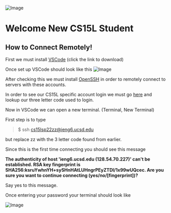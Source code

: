 ![Image](Lab2Git3.PNG)

# Welcome New CS15L Student
## How to Connect Remotely!

First we must install [VSCode](https://code.visualstudio.com/download) (click the link to download)

Once set up VSCode should look like this ![Image](https://www.infragistics.com/products/indigo-design/help/images/vs-code-extension-drop-down.png)

After checking this we must install [OpenSSH](https://www.infragistics.com/products/indigo-design/help/images/vs-code-extension-drop-down.png) in order to remotely connect to servers with these accounts.

In order to see our CS15L specific account login we must go [here](https://sdacs.ucsd.edu/~icc/index.php) and lookup our three letter code used to login.

Now in VSCode we can open a new terminal. (Terminal, New Terminal)

First step is to type 
> $ ssh cs15lsp22zz@ieng6.ucsd.edu 

but replace zz with the 3 letter code found from earlier. 

Since this is the first time connecting you should see this message 

**The authenticity of host 'ieng6.ucsd.edu (128.54.70.227)' can't be established.
RSA key fingerprint is SHA256:ksruYwhnYH+sySHnHAtLUHngrPEyZTDl/1x99wUQcec.
Are you sure you want to continue connecting (yes/no/[fingerprint])?**

Say yes to this message.

Once entering your password your terminal should look like 

![Image](C:/Users/natha/Desktop/Code/Login.PNG)




